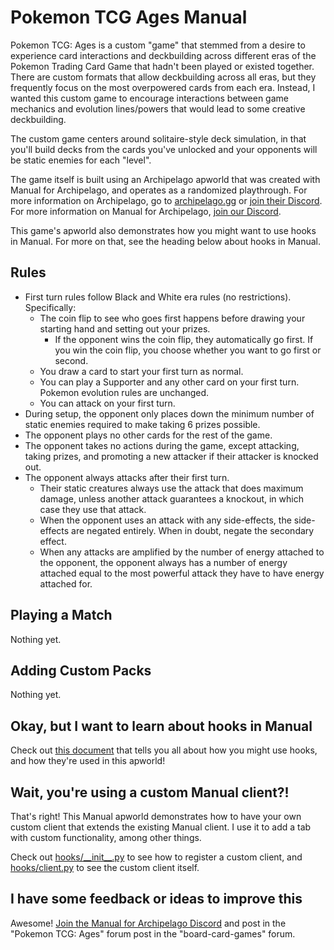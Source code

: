 # Pokemon TCG Ages Manual
Pokemon TCG: Ages is a custom "game" that stemmed from a desire to experience card interactions and deckbuilding across different eras of the Pokemon Trading Card Game that hadn't been played or existed together. There are custom formats that allow deckbuilding across all eras, but they frequently focus on the most overpowered cards from each era. Instead, I wanted this custom game to encourage interactions between game mechanics and evolution lines/powers that would lead to some creative deckbuilding.

The custom game centers around solitaire-style deck simulation, in that you'll build decks from the cards you've unlocked and your opponents will be static enemies for each "level". 

The game itself is built using an Archipelago apworld that was created with Manual for Archipelago, and operates as a randomized playthrough. For more information on Archipelago, go to [archipelago.gg](https://archipelago.gg/) or [join their Discord](https://discord.gg/archipelago). For more information on Manual for Archipelago, [join our Discord](https://discord.gg/T5bcsVHByx).

This game's apworld also demonstrates how you might want to use hooks in Manual. For more on that, see the heading below about hooks in Manual.

## Rules

- First turn rules follow Black and White era rules (no restrictions). Specifically:
  - The coin flip to see who goes first happens before drawing your starting hand and setting out your prizes.
    - If the opponent wins the coin flip, they automatically go first. If you win the coin flip, you choose whether you want to go first or second.
  - You draw a card to start your first turn as normal.
  - You can play a Supporter and any other card on your first turn. Pokemon evolution rules are unchanged.
  - You can attack on your first turn.
- During setup, the opponent only places down the minimum number of static enemies required to make taking 6 prizes possible. 
- The opponent plays no other cards for the rest of the game.
- The opponent takes no actions during the game, except attacking, taking prizes, and promoting a new attacker if their attacker is knocked out.
- The opponent always attacks after their first turn.
  - Their static creatures always use the attack that does maximum damage, unless another attack guarantees a knockout, in which case they use that attack.
  - When the opponent uses an attack with any side-effects, the side-effects are negated entirely. When in doubt, negate the secondary effect.
  - When any attacks are amplified by the number of energy attached to the opponent, the opponent always has a number of energy attached equal to the most powerful attack they have to have energy attached for.

## Playing a Match
Nothing yet.

## Adding Custom Packs
Nothing yet.

## Okay, but I want to learn about hooks in Manual
Check out [this document](hooks.md) that tells you all about how you might use hooks, and how they're used in this apworld!

## Wait, you're using a custom Manual client?!
That's right! This Manual apworld demonstrates how to have your own custom client that extends the existing Manual client. I use it to add a tab with custom functionality, among other things.

Check out [hooks/\_\_init\_\_.py](manual_pokemontcgages_fuzzy/hooks/__init__.py) to see how to register a custom client, and [hooks/client.py](manual_pokemontcgages_fuzzy/hooks/client.py) to see the custom client itself.

## I have some feedback or ideas to improve this
Awesome! [Join the Manual for Archipelago Discord](https://discord.gg/T5bcsVHByx) and post in the "Pokemon TCG: Ages" forum post in the "board-card-games" forum.
